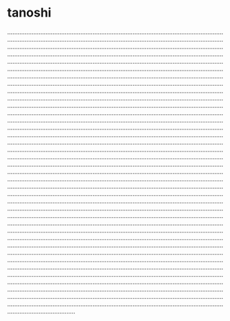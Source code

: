 # tanoshi

...............................................................................................................................................................................................................................................................................................................................................................................................................................................................................................................................................................................................................................................................................................................................................................................................................................................................................................................................................................................................................................................................................................................................................................................................................................................................................................................................................................................................................................................................................................................................................................................................................................................................................................................................................................................................................................................................................................................................................................................................................................................................................................................................................................................................................................................................................................................................................................................................................................................................................................................................................................................................................................................................................................................................................................................................................................................................................................................................................................................................................................................................................................................................................................................................................................................................................................................................................................................................................................................................................................................................................................................................................................................................................................................................................................................................................................................................................................................................................................................................................................................................................................................................................................................................................................................................................................................................................................................................................................................................................................................................................................................................................................................................................................................................................................................................................................................................................................................................................
